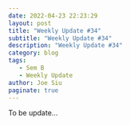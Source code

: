 ```yaml
---
date: 2022-04-23 22:23:29
layout: post
title: "Weekly Update #34"
subtitle: "Weekly Update #34"
description: "Weekly Update #34"
category: blog
tags:
   - Sem B
   - Weekly Update
author: Joe Siu
paginate: true
---
```

To be update...
